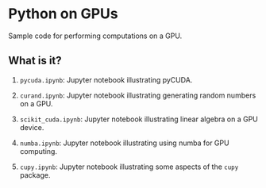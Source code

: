 # Python on GPUs

Sample code for performing computations on a GPU.


## What is it?

1. `pycuda.ipynb`: Jupyter notebook illustrating pyCUDA.
1. `curand.ipynb`: Jupyter notebook illustrating generating random
   numbers on a GPU.
1. `scikit_cuda.ipynb`: Jupyter notebook illustrating linear algebra
   on a GPU device.
1. `numba.ipynb`: Jupyter notebook illustrating using numba for
   GPU computing.

1. `cupy.ipynb`: Jupyter notebook illustrating some aspects of
   the `cupy` package.

